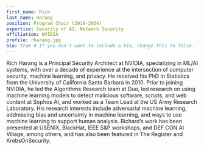 ```yaml
---
first_name: Rich
last_name: Harang
position: Program Chair (2019-2024)
expertise: Security of AI; Network Security
affiliation: NVIDIA
profile: rharang.jpg
bio: true # If you don't want to include a bio, change this to false.
---
```


Rich Harang is a Principal Security Architect at NVIDIA, specializing in ML/AI systems, with over a decade of experience at the intersection of computer security, machine learning, and privacy. He received his PhD in Statistics from the University of California Santa Barbara in 2010. Prior to joining NVIDIA, he led the Algorithms Research team at Duo, led research on using machine learning models to detect malicious software, scripts, and web content at Sophos AI, and worked as a Team Lead at the US Army Research Laboratory. His research interests include adversarial machine learning, addressing bias and uncertainty in machine learning, and ways to use machine learning to support human analysis. Richard’s work has been presented at USENIX, BlackHat, IEEE S&P workshops, and DEF CON AI Village, among others, and has also been featured in The Register and KrebsOnSecurity. 
